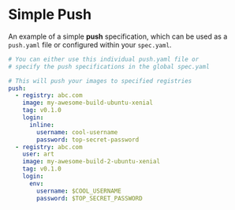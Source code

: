 # Simple Push

An example of a simple **push** specification, which can be used as a `push.yaml` file or
configured within your `spec.yaml`.

```yaml
# You can either use this individual push.yaml file or 
# specify the push specifications in the global spec.yaml

# This will push your images to specified registries
push:
  - registry: abc.com
    image: my-awesome-build-ubuntu-xenial
    tag: v0.1.0
    login:
      inline:
        username: cool-username
        password: top-secret-password
  - registry: abc.com
    user: art
    image: my-awesome-build-2-ubuntu-xenial
    tag: v0.1.0
    login:
      env:
        username: $COOL_USERNAME
        password: $TOP_SECRET_PASSWORD
```